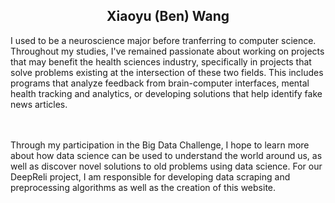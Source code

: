 <h2 style='text-align: center;'>Xiaoyu (Ben) Wang</h2>
I used to be a neuroscience major before tranferring to computer science. Throughout my studies, I've remained passionate about working on projects that may benefit the health sciences industry, specifically in projects that solve problems existing at the intersection of these two fields. This includes programs that analyze feedback from brain-computer interfaces, mental health tracking and analytics, or developing solutions that help identify fake news articles.

<br><br>
 Through my participation in the Big Data Challenge, I hope to learn more about how data science can be used to understand the world around us, as well as discover novel solutions to old problems using data science. For our DeepReli project, I am responsible for developing data scraping and preprocessing algorithms as well as the creation of this website.
